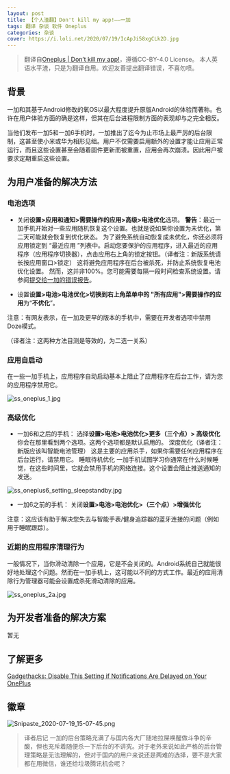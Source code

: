 ```yaml
---
layout: post
title: 【个人渣翻】Don't kill my app!——一加
tags: 翻译 杂谈 软件 Oneplus
categories: 杂谈
cover: https://i.loli.net/2020/07/19/IcApJi58xgCLk2D.jpg
---
```


> 翻译自[Oneplus \| Don’t kill my app!](go?url=https://dontkillmyapp.com/oneplus)，遵循CC-BY-4.0 License。
> 本人英语水平渣，只是为翻译自用。欢迎友善提出翻译错误，不喜勿喷。

## 背景

一加和其基于Android修改的氧OS以最大程度提升原版Android的体验而著称。也许在用户体验方面的确是这样，但其在后台进程限制方面的表现却与之完全相反。

当他们发布一加5和一加6手机时，一加推出了迄今为止市场上最严厉的后台限制，这甚至使小米或华为相形见绌。用户不仅需要启用额外的设置才能让应用正常运行，而且这些设置甚至会随着固件更新而被重置，应用会再次崩溃。因此用户被要求定期重启这些设置。

## 为用户准备的解决方法

### 电池选项

- 关闭**设置>应用和通知>需要操作的应用>高级>电池优化**选项。
**警告**：最近一加手机开始对一些应用随机恢复这个设置。也就是说如果你设置为未优化，第二天可能就会恢复到优化状态。
为了避免系统自动恢复成未优化，你还必须将应用锁定到 “最近应用 ”列表中。启动您要保护的应用程序，进入最近的应用程序（应用程序切换器），点击应用右上角的锁定按钮。（译者注：新版系统请长按应用窗口>锁定）
这将避免应用程序在后台被杀死，并防止系统恢复电池优化设置。
然而，这并非100%。您可能需要每隔一段时间检查系统设置。请参阅[提交给一加的错误报告](go?url=https://forums.oneplus.com/threads/in-battery-optimisation-apps-are-getting-automatically-switched-from-not-optimised-to-optimised.849162/)。

- 设置**设置>电池>电池优化>切换到右上角菜单中的 "所有应用">需要操作的应用**为“**不优化**”。

注意：有网友表示，在一加及更早的版本的手机中，需要在开发者选项中禁用Doze模式。

（译者注：这两种方法目测是等效的，为二选一关系）

### 应用自启动

在一些一加手机上，应用程序自动启动基本上阻止了应用程序在后台工作，请为您的应用程序禁用它。

![ss_oneplus_1.jpg](https://i.loli.net/2020/07/19/ORNBSqeG6HKadV9.jpg)

### 高级优化

- 一加6和之后的手机：
选择**设置>电池>电池优化>更多（三个点）> 高级优化**
你会在那里看到两个选项。这两个选项都是默认启用的。
深度优化（译者注：新版应该叫智能电池管理）
这是主要的应用杀手，如果你需要任何应用程序在后台运行，请禁用它。
睡眠待机优化
一加手机试图学习你通常在什么时候睡觉，在这些时间里，它就会禁用手机的网络连接。这个设置会阻止推送通知的发送。

![ss_oneplus6_setting_sleepstandby.jpg](https://i.loli.net/2020/07/19/7zQfsauGBMUjIHd.jpg)

- 一加6之前的手机：
关闭**设置>电池>电池优化>（三个点）>增强优化**

注意：这应该有助于解决您失去与智能手表/健身追踪器的蓝牙连接的问题（例如用于睡眠跟踪）。

### 近期的应用程序清理行为

一般情况下，当你滑动清除一个应用，它是不会关闭的。Android系统自己就能很好地处理这个问题。然而在一加手机上，这可能以不同的方式工作。最近的应用清除行为管理器可能会设置成杀死滑动清除的应用。

![ss_oneplus_2a.jpg](https://i.loli.net/2020/07/19/cMSf9ALVetz3siv.jpg)

## 为开发者准备的解决方案

暂无

## 了解更多

[Gadgethacks: Disable This Setting if Notifications Are Delayed on Your OnePlus](go?url=https://oneplus.gadgethacks.com/how-to/disable-setting-if-notifications-are-delayed-your-oneplus-0192639/)

## 徽章

![Snipaste_2020-07-19_15-07-45.png](https://i.loli.net/2020/07/19/IHB5tkvxnC4W9h3.png)

> 译者后记
> 一加的后台策略充满了与国内各大厂随地拉屎唤醒做斗争的辛酸，但也充斥着随便杀一下后台的不讲究。对于老外来说如此严格的后台管理策略是无法理解的，但对于国内的用户来说还是两难的选择，要不是大家都在用微信，谁还给垃圾腾讯机会呢？

